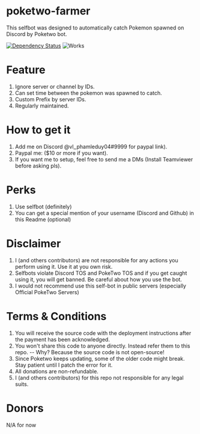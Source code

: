 # poketwo-farmer
This selfbot was designed to automatically catch Pokemon spawned on Discord by Poketwo bot.

[![Dependency Status](https://david-dm.org/phamleduy04/poketwo-farmer-PRO.svg)](https://david-dm.org/phamleduy04/poketwo-farmer-PRO)
![Works](https://i.imgur.com/1TMA48f.gif)

# Feature
1. Ignore server or channel by IDs.
2. Can set time between the pokemon was spawned to catch.
3. Custom Prefix by server IDs.
4. Regularly maintained.

# How to get it
1. Add me on Discord @vl,,phamleduy04#9999 for paypal link).
2. Paypal me: ($10 or more if you want).
3. If you want me to setup, feel free to send me a DMs (Install Teamviewer before asking pls).

# Perks
1. Use selfbot (definitely)
2. You can get a special mention of your username (Discord and Github) in this Readme (optional)

# Disclaimer
1. I (and others contributors) are not responsible for any actions you perform using it. Use it at you own risk.
2. Selfbots violate Discord TOS and PokeTwo TOS and if you get caught using it, you will get banned. Be careful about how you use the bot.
3. I would not recommend use this self-bot in public servers (especially Official PokeTwo Servers)

# Terms & Conditions
1. You will receive the source code with the deployment instructions after the payment has been acknowledged.
2. You won't share this code to anyone directly. Instead refer them to this repo.
-- Why? Because the source code is not open-source!
4. Since Poketwo keeps updating, some of the older code might break. Stay patient until I patch the error for it.
5. All donations are non-refundable.
6. I (and others contributors) for this repo not responsible for any legal suits.

# Donors
N/A for now
